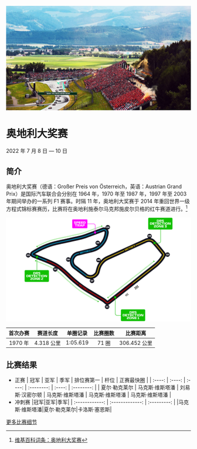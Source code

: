 ![奥地利大奖赛](../../media/img/photos/austria.jpg)

# 奥地利大奖赛

2022 年 7 月 8 日 — 10 日

## 简介

奥地利大奖赛（德语：Großer Preis von Österreich，英语：Austrian Grand Prix）是国际汽车联合会分别在 1964 年，1970 年至 1987 年，1997 年至 2003 年期间举办的一系列 F1 赛事。时隔 11 年，奥地利大奖赛于 2014 年重回世界一级方程式锦标赛赛历，比赛将在奥地利施泰尔马克邦施皮尔贝格的红牛赛道进行。[^1]

![赛道图](../../media/img/circuits/austria-2022.png)

| 首次办赛 |  赛道长度  | 单圈记录 | 比赛圈数 |   比赛距离   |
| :------: | :--------: | :------: | :------: | :----------: |
| 1970 年  | 4.318 公里 | 1:05.619 |  71 圈   | 306.452 公里 |

## 比赛结果

- 正赛
  | 冠军 | 亚军 | 季军 | 排位赛第一 | 杆位 | 正赛最快圈 |
  | :----: | :----: | :----: | :--------: | :----: | :--------: |
  | 夏尔·勒克莱尔 | 马克斯·维斯塔潘 | 刘易斯·汉密尔顿 | 马克斯·维斯塔潘 | 马克斯·维斯塔潘 | 马克斯·维斯塔潘 |
- 冲刺赛
  |冠军|亚军|季军|
  | :------------: | :-------------: | :---------: |
  |马克斯·维斯塔潘|夏尔·勒克莱尔|卡洛斯·塞恩斯|

[更多比赛细节](https://www.formula1.com/en/racing/2022/Austria.html)

[^1]: [维基百科词条：奥地利大奖赛](https://zh.wikipedia.org/wiki/%E5%A5%A5%E5%9C%B0%E5%88%A9%E5%A4%A7%E5%A5%96%E8%B5%9B)
